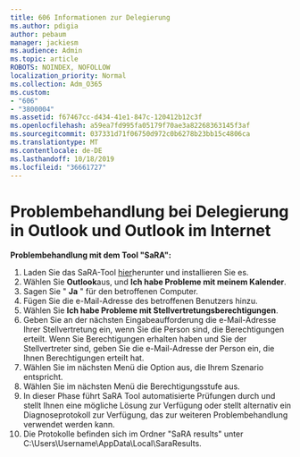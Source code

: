 ```yaml
---
title: 606 Informationen zur Delegierung
ms.author: pdigia
author: pebaum
manager: jackiesm
ms.audience: Admin
ms.topic: article
ROBOTS: NOINDEX, NOFOLLOW
localization_priority: Normal
ms.collection: Adm_O365
ms.custom:
- "606"
- "3800004"
ms.assetid: f67467cc-d434-41e1-847c-120412b12c3f
ms.openlocfilehash: a59ea7fd995fa05179f70ae3a82268363145f3af
ms.sourcegitcommit: 037331d71f06750d972c0b6278b23bb15c4806ca
ms.translationtype: MT
ms.contentlocale: de-DE
ms.lasthandoff: 10/18/2019
ms.locfileid: "36661727"
---
```

# <a name="troubleshooting-delegation-in-outlook-and-outlook-on-the-web"></a>Problembehandlung bei Delegierung in Outlook und Outlook im Internet

**Problembehandlung mit dem Tool "SaRA":**

1. Laden Sie das SaRA-Tool [hier](https://aka.ms/SaRA-SkypeForBusinessSignIn)herunter und installieren Sie es.
1. Wählen Sie **Outlook**aus, und **Ich habe Probleme mit meinem Kalender**.
1. Sagen Sie " **Ja** " für den betroffenen Computer.
1. Fügen Sie die e-Mail-Adresse des betroffenen Benutzers hinzu.
1. Wählen Sie **Ich habe Probleme mit Stellvertretungsberechtigungen**.
1. Geben Sie an der nächsten Eingabeaufforderung die e-Mail-Adresse Ihrer Stellvertretung ein, wenn Sie die Person sind, die Berechtigungen erteilt. Wenn Sie Berechtigungen erhalten haben und Sie der Stellvertreter sind, geben Sie die e-Mail-Adresse der Person ein, die Ihnen Berechtigungen erteilt hat.
1. Wählen Sie im nächsten Menü die Option aus, die Ihrem Szenario entspricht.
1. Wählen Sie im nächsten Menü die Berechtigungsstufe aus.
1. In dieser Phase führt SaRA Tool automatisierte Prüfungen durch und stellt Ihnen eine mögliche Lösung zur Verfügung oder stellt alternativ ein Diagnoseprotokoll zur Verfügung, das zur weiteren Problembehandlung verwendet werden kann.
1. Die Protokolle befinden sich im Ordner "SaRA results" unter C:\Users\Username\AppData\Local\SaraResults.
